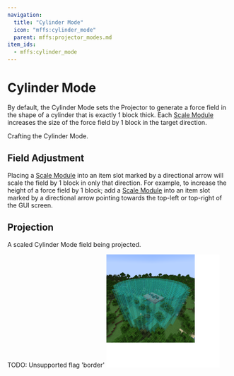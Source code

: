 ```yaml
---
navigation:
  title: "Cylinder Mode"
  icon: "mffs:cylinder_mode"
  parent: mffs:projector_modes.md
item_ids:
  - mffs:cylinder_mode
---
```


# Cylinder Mode

<ItemImage id="mffs:cylinder_mode" />

By default, the <Color id="dark_green">Cylinder Mode</Color> sets the Projector to generate a force field in the shape of a cylinder that is exactly 1 block thick. Each [<Color id="dark_purple">Scale Module</Color>](../scale_module.md) increases the size of the force field by 1 block in the target direction.

Crafting the <Color id="dark_green">Cylinder Mode</Color>.

<Recipe id="mffs:cylinder_mode" />

## Field Adjustment

Placing a [<Color id="dark_purple">Scale Module</Color>](../scale_module.md) into an item slot marked by a directional arrow will scale the field by 1 block in only that direction. For example, to increase the height of a force field by 1 block; add a [<Color id="dark_purple">Scale Module</Color>](../scale_module.md) into an item slot marked by a directional arrow pointing towards the top-left or top-right of the GUI screen.

## Projection

A scaled <Color id="dark_green">Cylinder Mode</Color> field being projected.

TODO: Unsupported flag 'border'
![](cylinder_mode.png)

